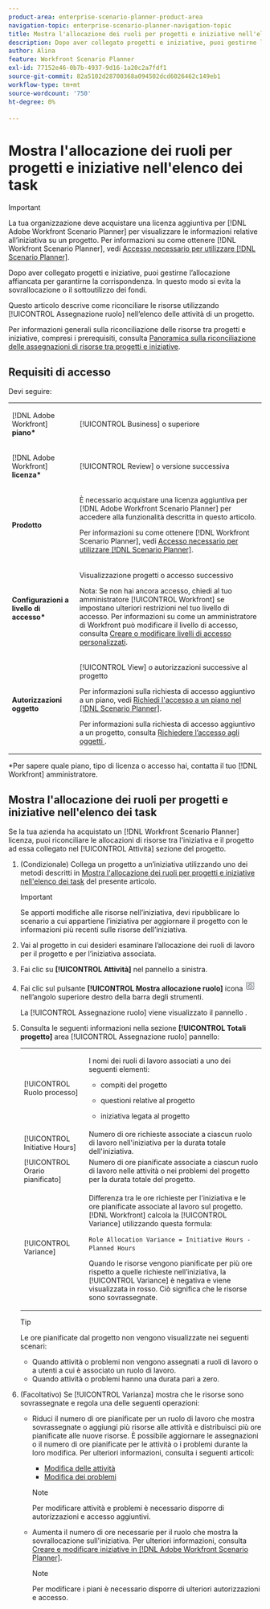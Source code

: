 ```yaml
---
product-area: enterprise-scenario-planner-product-area
navigation-topic: enterprise-scenario-planner-navigation-topic
title: Mostra l'allocazione dei ruoli per progetti e iniziative nell'elenco dei task
description: Dopo aver collegato progetti e iniziative, puoi gestirne l’allocazione affiancata per garantirne la corrispondenza. In questo modo si evita la sovrallocazione o il sottoutilizzo dei fondi.
author: Alina
feature: Workfront Scenario Planner
exl-id: 77152e46-0b7b-4937-9d16-1a20c2a7fdf1
source-git-commit: 82a5102d28700368a094502dcd6026462c149eb1
workflow-type: tm+mt
source-wordcount: '750'
ht-degree: 0%

---
```


# Mostra l&#39;allocazione dei ruoli per progetti e iniziative nell&#39;elenco dei task

>[!IMPORTANT]
>
>La tua organizzazione deve acquistare una licenza aggiuntiva per [!DNL Adobe Workfront Scenario Planner] per visualizzare le informazioni relative all’iniziativa su un progetto. Per informazioni su come ottenere [!DNL Workfront Scenario Planner], vedi [Accesso necessario per utilizzare [!DNL Scenario Planner]](../scenario-planner/access-needed-to-use-sp.md).

Dopo aver collegato progetti e iniziative, puoi gestirne l’allocazione affiancata per garantirne la corrispondenza. In questo modo si evita la sovrallocazione o il sottoutilizzo dei fondi.

Questo articolo descrive come riconciliare le risorse utilizzando [!UICONTROL Assegnazione ruolo] nell’elenco delle attività di un progetto.

Per informazioni generali sulla riconciliazione delle risorse tra progetti e iniziative, compresi i prerequisiti, consulta [Panoramica sulla riconciliazione delle assegnazioni di risorse tra progetti e iniziative](../scenario-planner/overview-reconcile-allocations-between-projects-initiatives.md).

## Requisiti di accesso

Devi seguire:

<table style="table-layout:auto"> 
 <col> 
 <col> 
 <tbody> 
  <tr> 
   <td> <p>[!DNL Adobe Workfront]<b> piano*</b> </p> </td> 
   <td>[!UICONTROL Business] o superiore</td> 
  </tr> 
  <tr> 
   <td> <p>[!DNL Adobe Workfront]<b> licenza*</b> </p> </td> 
   <td> <p>[!UICONTROL Review] o versione successiva</p> </td> 
  </tr> 
  <tr> 
   <td><b>Prodotto</b> </td> 
   <td> <p>È necessario acquistare una licenza aggiuntiva per [!DNL Adobe Workfront Scenario Planner] per accedere alla funzionalità descritta in questo articolo.</p> <p>Per informazioni su come ottenere [!DNL Workfront Scenario Planner], vedi <a href="../scenario-planner/access-needed-to-use-sp.md" class="MCXref xref">Accesso necessario per utilizzare [!DNL Scenario Planner]</a>. </p> </td> 
  </tr> 
  <tr data-mc-conditions=""> 
   <td><strong>Configurazioni a livello di accesso*</strong> </td> 
   <td> <p>Visualizzazione progetti o accesso successivo </p> <p>Nota: Se non hai ancora accesso, chiedi al tuo amministratore [!UICONTROL Workfront] se impostano ulteriori restrizioni nel tuo livello di accesso. Per informazioni su come un amministratore di Workfront può modificare il livello di accesso, consulta <a href="../administration-and-setup/add-users/configure-and-grant-access/create-modify-access-levels.md" class="MCXref xref">Creare o modificare livelli di accesso personalizzati</a>.</p> </td> 
  </tr> 
  <tr data-mc-conditions=""> 
   <td> <p><strong>Autorizzazioni oggetto</strong> </p> </td> 
   <td> <p>[!UICONTROL View] o autorizzazioni successive al progetto</p> <p>Per informazioni sulla richiesta di accesso aggiuntivo a un piano, vedi <a href="../scenario-planner/request-access-to-plan.md" class="MCXref xref">Richiedi l'accesso a un piano nel [!DNL Scenario Planner]</a>.</p> <p>Per informazioni sulla richiesta di accesso aggiuntivo a un progetto, consulta <a href="../workfront-basics/grant-and-request-access-to-objects/request-access.md" class="MCXref xref">Richiedere l’accesso agli oggetti </a>. </p> </td> 
  </tr> 
 </tbody> 
</table>

&#42;Per sapere quale piano, tipo di licenza o accesso hai, contatta il tuo [!DNL Workfront] amministratore.

## Mostra l&#39;allocazione dei ruoli per progetti e iniziative nell&#39;elenco dei task

Se la tua azienda ha acquistato un [!DNL Workfront Scenario Planner] licenza, puoi riconciliare le allocazioni di risorse tra l&#39;iniziativa e il progetto ad essa collegato nel [!UICONTROL Attività] sezione del progetto.

1. (Condizionale) Collega un progetto a un’iniziativa utilizzando uno dei metodi descritti in [Mostra l&#39;allocazione dei ruoli per progetti e iniziative nell&#39;elenco dei task](#Connect) del presente articolo.

   >[!IMPORTANT]
   >
   >Se apporti modifiche alle risorse nell’iniziativa, devi ripubblicare lo scenario a cui appartiene l’iniziativa per aggiornare il progetto con le informazioni più recenti sulle risorse dell’iniziativa.

1. Vai al progetto in cui desideri esaminare l’allocazione dei ruoli di lavoro per il progetto e per l’iniziativa associata.
1. Fai clic su **[!UICONTROL Attività]** nel pannello a sinistra.
1. Fai clic sul pulsante **[!UICONTROL Mostra allocazione ruolo]** icona ![](assets/show-role-allocation-icon.png) nell’angolo superiore destro della barra degli strumenti.

   La [!UICONTROL Assegnazione ruolo] viene visualizzato il pannello .

   <!--
   <p data-mc-conditions="QuicksilverOrClassic.Draft mode">(NOTE: ensure this step stays 5 to match the mention of it in the section below)</p>
   -->

1. Consulta le seguenti informazioni nella sezione **[!UICONTROL Totali progetto]** area [!UICONTROL Assegnazione ruolo] pannello:

   <table style="table-layout:auto"> 
    <col> 
    <col> 
    <tbody> 
     <tr> 
      <td role="rowheader">[!UICONTROL Ruolo processo]</td> 
      <td> <p>I nomi dei ruoli di lavoro associati a uno dei seguenti elementi:</p> 
       <ul> 
        <li> <p>compiti del progetto</p> </li> 
        <li> <p>questioni relative al progetto</p> </li> 
        <li> <p>iniziativa legata al progetto</p> </li> 
       </ul> </td> 
     </tr> 
     <tr> 
      <td role="rowheader">[!UICONTROL Initiative Hours]</td> 
      <td>Numero di ore richieste associate a ciascun ruolo di lavoro nell'iniziativa per la durata totale dell'iniziativa. </td> 
     </tr> 
     <tr> 
      <td role="rowheader">[!UICONTROL Orario pianificato]</td> 
      <td>Numero di ore pianificate associate a ciascun ruolo di lavoro nelle attività o nei problemi del progetto per la durata totale del progetto. </td> 
     </tr> 
     <tr> 
      <td role="rowheader">[!UICONTROL Variance]</td> 
      <td> <p>Differenza tra le ore richieste per l'iniziativa e le ore pianificate associate al lavoro sul progetto. [!DNL Workfront] calcola la [!UICONTROL Variance] utilizzando questa formula:</p> <p><code>Role Allocation Variance = Initiative Hours - Planned Hours</code> </p> <p>Quando le risorse vengono pianificate per più ore rispetto a quelle richieste nell’iniziativa, la [!UICONTROL Variance] è negativa e viene visualizzata in rosso. Ciò significa che le risorse sono sovrassegnate. </p> </td> 
     </tr> 
    </tbody> 
   </table>

   >[!TIP]
   >
   >Le ore pianificate dal progetto non vengono visualizzate nei seguenti scenari:
   >
   >   
   >   
   >   * Quando attività o problemi non vengono assegnati a ruoli di lavoro o a utenti a cui è associato un ruolo di lavoro.
   >   * Quando attività o problemi hanno una durata pari a zero.




1. (Facoltativo) Se [!UICONTROL Varianza] mostra che le risorse sono sovrassegnate e regola una delle seguenti operazioni:

   * Riduci il numero di ore pianificate per un ruolo di lavoro che mostra sovrassegnate o aggiungi più risorse alle attività e distribuisci più ore pianificate alle nuove risorse. È possibile aggiornare le assegnazioni o il numero di ore pianificate per le attività o i problemi durante la loro modifica. Per ulteriori informazioni, consulta i seguenti articoli:

      * [Modifica delle attività](../manage-work/tasks/manage-tasks/edit-tasks.md)
      * [Modifica dei problemi](../manage-work/issues/manage-issues/edit-issues.md)

      >[!NOTE]
      >
      >Per modificare attività e problemi è necessario disporre di autorizzazioni e accesso aggiuntivi.

   * Aumenta il numero di ore necessarie per il ruolo che mostra la sovrallocazione sull&#39;iniziativa. Per ulteriori informazioni, consulta [Creare e modificare iniziative in [!DNL Adobe Workfront Scenario Planner]](create-and-edit-initiatives.md).

      >[!NOTE]
      >
      >Per modificare i piani è necessario disporre di ulteriori autorizzazioni e accesso.



